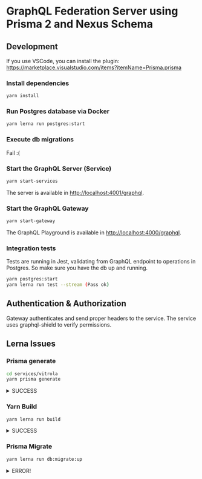 # GraphQL Federation Server using Prisma 2 and Nexus Schema

## Development

If you use VSCode, you can install the plugin: <https://marketplace.visualstudio.com/items?itemName=Prisma.prisma>

### Install dependencies

```bash
yarn install
```

### Run Postgres database via Docker

```bash
yarn lerna run postgres:start
```

### Execute db migrations

Fail :(

### Start the GraphQL Server (Service)

```bash
yarn start-services
```

The server is available in <http://localhost:4001/graphql>.

### Start the GraphQL Gateway

```bash
yarn start-gateway
```

The GraphQL Playground is available in <http://localhost:4000/graphql>.

### Integration tests

Tests are running in Jest, validating from GraphQL endpoint to operations in Postgres. So make sure you have the db up and running.

```bash
yarn postgres:start
yarn lerna run test --stream (Pass ok)
```

## Authentication & Authorization

Gateway authenticates and send proper headers to the service. The service uses graphql-shield to verify permissions.

## Lerna Issues

### Prisma generate

```bash
cd services/vitrola
yarn prisma generate
```

<details>
  <summary>SUCCESS</summary>
  <p>

```bash
$ /Users/ricardoalmeida/dev/federation-nexus-prisma/services/vitrola/node_modules/.bin/prisma generate
Environment variables loaded from ./prisma/.env
Prisma schema loaded from prisma/schema.prisma

✔ Generated Prisma Client (version: 2.10.0) to ./node_modules/@prisma/client in 48ms

You can now start using Prisma Client in your code:

```

import { PrismaClient } from '@prisma/client'
// or const { PrismaClient } = require('@prisma/client')

const prisma = new PrismaClient()

```

Explore the full API: http://pris.ly/d/client
✨  Done in 2.11s.
```

  </p>
</details>

### Yarn Build

```bash
yarn lerna run build
```

<details>
  <summary>SUCCESS</summary>
  <p>

```bash
yarn run v1.22.10
$ /Users/ricardoalmeida/dev/federation-nexus-prisma/node_modules/.bin/lerna run build
lerna notice cli v3.22.1
lerna info versioning independent
lerna info Executing command in 1 package: "yarn run build"
lerna info run Ran npm script 'build' in 'vitrola' in 6.1s:
$ yarn -s clean && yarn -s generate && tsc
lerna success run Ran npm script 'build' in 1 package in 6.1s:
lerna success - vitrola
✨  Done in 7.36s.

```

  </p>
</details>

### Prisma Migrate

```bash
yarn lerna run db:migrate:up
```

<details>
  <summary>ERROR!</summary>
  <p>

```bash
yarn run v1.22.10
$ /Users/ricardoalmeida/dev/federation-nexus-prisma/node_modules/.bin/lerna run db:migrate:up
lerna notice cli v3.22.1
lerna info versioning independent
lerna info Executing command in 1 package: "yarn run db:migrate:up"
lerna ERR! yarn run db:migrate:up exited 1 in 'vitrola'
lerna ERR! yarn run db:migrate:up stdout:
$ yarn prisma migrate up --experimental
$ /Users/ricardoalmeida/dev/federation-nexus-prisma/services/vitrola/node_modules/.bin/prisma migrate up --experimental
Prisma schema loaded from prisma/schema.prisma
info Visit https://yarnpkg.com/en/docs/cli/run for documentation about this command.
info Visit https://yarnpkg.com/en/docs/cli/run for documentation about this command.

lerna ERR! yarn run db:migrate:up stderr:
Environment variables loaded from ./prisma/.env
Error: Error in migration engine.
Reason: [libs/sql-schema-describer/src/walkers.rs:214:27] index out of bounds: the len is 0 but the index is 0

Please create an issue in the migrate repo with
your `schema.prisma` and the prisma command you tried to use 🙏:
<https://github.com/prisma/migrate/issues/new>

error Command failed with exit code 1.
error Command failed with exit code 1.

lerna ERR! yarn run db:migrate:up exited 1 in 'vitrola'
error Command failed with exit code 1.
info Visit <https://yarnpkg.com/en/docs/cli/run> for documentation about this command.

```

</p>
</details>
